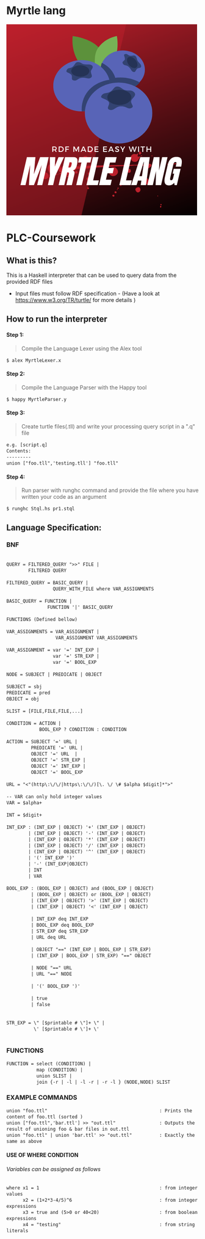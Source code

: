 # Myrtle lang
![Myrtle](Resources/Images/MyrtleLang.png)
# PLC-Coursework
## What is this?
This is a Haskell interpreter that can be used to query data from the provided RDF files 
* Input files must follow RDF specification - (Have a look at https://www.w3.org/TR/turtle/ for more details )

## How to run the interpreter
#### Step 1: 
> Compile the Language Lexer using the Alex tool
```
$ alex MyrtleLexer.x
```

#### Step 2: 
> Compile the Language Parser with the Happy tool
```
$ happy MyrtleParser.y
```

#### Step 3:
> Create turtle files(.tll) and write your processing query script in a ".q" file
```
e.g. [script.q]
Contents:
---------
union ["foo.tll",'testing.tll'] "foo.tll" 
```

#### Step 4: 
> Run parser with runghc command and provide the file where you have written your code as an argument
```
$ runghc Stql.hs pr1.stql
```



## Language Specification:
### BNF
```

QUERY = FILTERED_QUERY ">>" FILE |
        FILTERED QUERY

FILTERED_QUERY = BASIC_QUERY |
                 QUERY_WITH_FILE where VAR_ASSIGNMENTS

BASIC_QUERY = FUNCTION |
               FUNCTION '|' BASIC_QUERY

FUNCTIONS (Defined bellow)

VAR_ASSIGNMENTS = VAR_ASSIGNMENT |
                  VAR_ASSIGNMENT VAR_ASSIGNMENTS

VAR_ASSIGNMENT = var '=' INT_EXP |
                 var '=' STR_EXP |
                 var '=' BOOL_EXP

NODE = SUBJECT | PREDICATE | OBJECT 

SUBJECT = sbj
PREDICATE = pred
OBJECT = obj

SLIST = [FILE,FILE,FILE,...]

CONDITION = ACTION |
            BOOL_EXP ? CONDITION : CONDITION

ACTION = SUBJECT '=' URL |
         PREDICATE '=' URL |
         OBJECT '=' URL  |
         OBJECT '=' STR_EXP |
         OBJECT '=' INT_EXP |
         OBJECT '=' BOOL_EXP

URL = "<"(http\:\/\/|https\:\/\/)[\. \/ \# $alpha $digit]*">"

-- VAR can only hold integer values
VAR = $alpha+

INT = $digit+

INT_EXP : (INT_EXP | OBJECT) '+' (INT_EXP | OBJECT)          
        | (INT_EXP | OBJECT) '-' (INT_EXP | OBJECT)          
        | (INT_EXP | OBJECT) '*' (INT_EXP | OBJECT)          
        | (INT_EXP | OBJECT) '/' (INT_EXP | OBJECT)           
        | (INT_EXP | OBJECT) '^' (INT_EXP | OBJECT)
        | '(' INT_EXP ')'                                
        | '-' (INT_EXP|OBJECT)
        | INT           
        | VAR

BOOL_EXP : (BOOL_EXP | OBJECT) and (BOOL_EXP | OBJECT)
         | (BOOL_EXP | OBJECT) or (BOOL_EXP | OBJECT)
         | (INT_EXP | OBJECT) '>' (INT_EXP | OBJECT)
         | (INT_EXP | OBJECT) '<' (INT_EXP | OBJECT)
         
         | INT_EXP deq INT_EXP
         | BOOL_EXP deq BOOL_EXP
         | STR_EXP deq STR_EXP
         | URL deq URL

         | OBJECT "==" (INT_EXP | BOOL_EXP | STR_EXP)                            
         | (INT_EXP | BOOL_EXP | STR_EXP) "==" OBJECT

         | NODE "==" URL
         | URL "==" NODE
 
         | '(' BOOL_EXP ')'
         
         | true
         | false


STR_EXP = \" [$printable # \"]+ \" |
          \' [$printable # \']+ \'


```
### FUNCTIONS
```
FUNCTION = select (CONDITION) |
           map (CONDITION) | 
           union SLIST |
           join {-r | -l | -l -r | -r -l } (NODE,NODE) SLIST
```
### EXAMPLE COMMANDS
```
union "foo.ttl"                                         : Prints the content of foo.ttl (sorted )
union ["foo.ttl",'bar.ttl'] >> "out.ttl"                : Outputs the result of unioning foo & bar files in out.ttl
union "foo.ttl" | union 'bar.ttl' >> "out.ttl"          : Exactly the same as above
```

#### USE OF WHERE CONDITION
###### Variables can be assigned as follows
```
where x1 = 1                                            : from integer values
      x2 = (1+2*3-4/5)^6                                : from integer expressions
      x3 = true and (5>0 or 40<20)                      : from boolean expressions
      x4 = "testing"                                    : from string literals
```